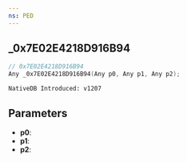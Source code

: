 ```yaml
---
ns: PED
---
```

## _0x7E02E4218D916B94

```c
// 0x7E02E4218D916B94
Any _0x7E02E4218D916B94(Any p0, Any p1, Any p2);
```

```
NativeDB Introduced: v1207
```

## Parameters
* **p0**:
* **p1**:
* **p2**:
